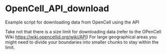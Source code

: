 # OpenCell_API_download
Example script for downloading data from OpenCell using the API

Take not that there is a size limit for downloading data (refer to the OPenCell WIki https://wiki.opencellid.org/wiki/API)
For large geographical areas you might need to divide your boundaries into smaller chunks to stay within the limit.
